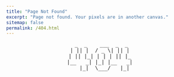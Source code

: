 ```yaml
---
title: "Page Not Found"
excerpt: "Page not found. Your pixels are in another canvas."
sitemap: false
permalink: /404.html
---
```


<center>
<bold>
<pre>
 _  _    ___  _  _
| || |  / _ \| || |
| || |_| | | | || |_
|__   _| |_| |__   _|
   |_|  \___/   |_|

</pre>
</bold>
</center>